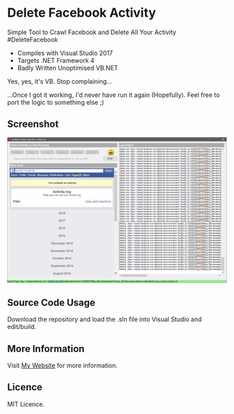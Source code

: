 # Delete Facebook Activity
Simple Tool to Crawl Facebook and Delete All Your Activity #DeleteFacebook

* Compiles with Visual Studio 2017
* Targets .NET Framework 4
* Badly Written Unoptimised VB.NET

Yes, yes, it's VB. Stop complaining... 

...Once I got it working, I'd never have run it again (Hopefully). Feel free to port the logic to something else ;)

## Screenshot
![Delete Facebook Activity](https://raw.githubusercontent.com/Jaruzel/DeleteFacebookActivity/master/Resources/Screenshot.png)

## Source Code Usage
Download the repository and load the .sln file into Visual Studio and edit/build. 

## More Information

Visit [My Website](http://www.jaruzel.com/blog/How-I-Erased-5000-Facebook-Comments-and-Likes) for more information.

## Licence

MIT Licence.

